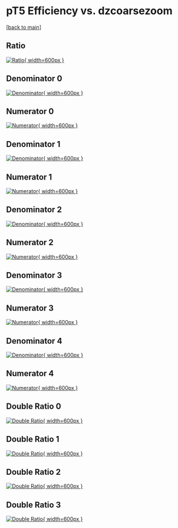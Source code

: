 # pT5 Efficiency vs. dzcoarsezoom

[[back to main](./)]



## Ratio

[![Ratio](../mtv/var/pT5_base_11_-1_eff_dzcoarsezoom.png){ width=600px }](../mtv/var/pT5_base_11_-1_eff_dzcoarsezoom.pdf)

## Denominator 0

[![Denominator](../mtv/den/pT5_base_11_-1_eff_dzcoarsezoom_den0.png){ width=600px }](../mtv/den/pT5_base_11_-1_eff_dzcoarsezoom_den0.pdf)

## Numerator 0

[![Numerator](../mtv/num/pT5_base_11_-1_eff_dzcoarsezoom_num0.png){ width=600px }](../mtv/num/pT5_base_11_-1_eff_dzcoarsezoom_num0.pdf)

## Denominator 1

[![Denominator](../mtv/den/pT5_base_11_-1_eff_dzcoarsezoom_den1.png){ width=600px }](../mtv/den/pT5_base_11_-1_eff_dzcoarsezoom_den1.pdf)

## Numerator 1

[![Numerator](../mtv/num/pT5_base_11_-1_eff_dzcoarsezoom_num1.png){ width=600px }](../mtv/num/pT5_base_11_-1_eff_dzcoarsezoom_num1.pdf)

## Denominator 2

[![Denominator](../mtv/den/pT5_base_11_-1_eff_dzcoarsezoom_den2.png){ width=600px }](../mtv/den/pT5_base_11_-1_eff_dzcoarsezoom_den2.pdf)

## Numerator 2

[![Numerator](../mtv/num/pT5_base_11_-1_eff_dzcoarsezoom_num2.png){ width=600px }](../mtv/num/pT5_base_11_-1_eff_dzcoarsezoom_num2.pdf)

## Denominator 3

[![Denominator](../mtv/den/pT5_base_11_-1_eff_dzcoarsezoom_den3.png){ width=600px }](../mtv/den/pT5_base_11_-1_eff_dzcoarsezoom_den3.pdf)

## Numerator 3

[![Numerator](../mtv/num/pT5_base_11_-1_eff_dzcoarsezoom_num3.png){ width=600px }](../mtv/num/pT5_base_11_-1_eff_dzcoarsezoom_num3.pdf)

## Denominator 4

[![Denominator](../mtv/den/pT5_base_11_-1_eff_dzcoarsezoom_den4.png){ width=600px }](../mtv/den/pT5_base_11_-1_eff_dzcoarsezoom_den4.pdf)

## Numerator 4

[![Numerator](../mtv/num/pT5_base_11_-1_eff_dzcoarsezoom_num4.png){ width=600px }](../mtv/num/pT5_base_11_-1_eff_dzcoarsezoom_num4.pdf)

## Double Ratio 0

[![Double Ratio](../mtv/ratio/pT5_base_11_-1_eff_dzcoarsezoom_ratio0.png){ width=600px }](../mtv/ratio/pT5_base_11_-1_eff_dzcoarsezoom_ratio0.pdf)

## Double Ratio 1

[![Double Ratio](../mtv/ratio/pT5_base_11_-1_eff_dzcoarsezoom_ratio1.png){ width=600px }](../mtv/ratio/pT5_base_11_-1_eff_dzcoarsezoom_ratio1.pdf)

## Double Ratio 2

[![Double Ratio](../mtv/ratio/pT5_base_11_-1_eff_dzcoarsezoom_ratio2.png){ width=600px }](../mtv/ratio/pT5_base_11_-1_eff_dzcoarsezoom_ratio2.pdf)

## Double Ratio 3

[![Double Ratio](../mtv/ratio/pT5_base_11_-1_eff_dzcoarsezoom_ratio3.png){ width=600px }](../mtv/ratio/pT5_base_11_-1_eff_dzcoarsezoom_ratio3.pdf)

